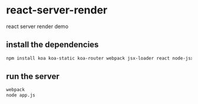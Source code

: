 # react-server-render
react server render demo

## install the dependencies

```bash
npm install koa koa-static koa-router webpack jsx-loader react node-jsx
```

## run the server

```bash
webpack
node app.js
```

